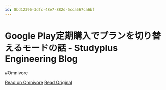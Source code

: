 ```yaml
---
id: 8bd12396-3dfc-48e7-882d-5cca567ca6bf
---
```


# Google Play定期購入でプランを切り替えるモードの話 - Studyplus Engineering Blog
#Omnivore

[Read on Omnivore](https://omnivore.app/me/google-play-studyplus-engineering-blog-18fa318e205)
[Read Original](https://tech.studyplus.co.jp/entry/2020/05/12/090659)

